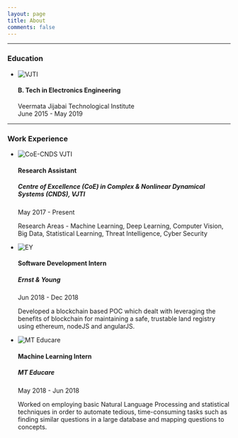 ```yaml
---
layout: page
title: About
comments: false
---
```


---

### Education

<div class="row">
    <div class="col-lg-12">
        <ul class="timeline">
            <li class="timeline">
                <div class="timeline-image">
                    <img class="rounded-circle img-responsive" src="{{ site.baseurl }}/assets/images/about/e1.jpg" alt="VJTI">
                </div>
                <div class="timeline-panel">
                    <div class="timeline-heading">
                        <h4 class="subheading">B. Tech in Electronics Engineering</h4>
                        <p class="text-muted">Veermata Jijabai Technological Institute<br>
                        June 2015 - May 2019</p>
                    </div>
                </div>
            </li>
        </ul>
    </div>
</div>

---

### Work Experience

<div class="row">
    <div class="col-lg-12">
        <ul class="timeline">
            <li>
                <div class="timeline-image">
                    <img class="rounded-circle img-responsive" src="{{ site.baseurl }}/assets/images/about/1.jpg" alt="CoE-CNDS VJTI">
                </div>
                <div class="timeline-panel">
                    <div class="timeline-heading">
                        <h4 class="subheading">Research Assistant</h4>
                        <h5>Centre of Excellence (CoE) in Complex & Nonlinear Dynamical Systems (CNDS), VJTI</h5>
                        <p class="text-muted">May 2017 - Present</p>
                    </div>
                    <div class="timeline-body">
                        <p class="text-muted">Research Areas - Machine Learning, Deep Learning, Computer Vision, Big Data, Statistical Learning, Threat Intelligence, Cyber Security</p>
                    </div>
                </div>
            </li>
            <li class="timeline-inverted">
                <div class="timeline-image">
                    <img class="rounded-circle img-circle img-responsive" src="{{ site.baseurl }}/assets/images/about//3.png" alt="EY">
                </div>
                <div class="timeline-panel">
                    <div class="timeline-heading">
                        <h4 class="subheading">Software Development Intern</h4>
                        <h5>Ernst & Young</h5>
                        <p class="text-muted">Jun 2018 - Dec 2018</p>
                    </div>
                    <div class="timeline-body">
                        <p class="text-muted">Developed a blockchain based POC which dealt with leveraging the benefits of blockchain for maintaining a safe, trustable land registry using ethereum, nodeJS and angularJS.</p>
                    </div>
                </div>
            </li>
            <li>
                <div class="timeline-image">
                    <img class="rounded-circle img-responsive" src="{{ site.baseurl }}/assets/images/about/2.png" alt="MT Educare">
                </div>
                <div class="timeline-panel">
                    <div class="timeline-heading">
                        <h4 class="subheading">Machine Learning Intern</h4>
                        <h5>MT Educare</h5>
                        <p class="text-muted">May 2018 - Jun 2018</p>
                    </div>
                    <div class="timeline-body">
                        <p class="text-muted">Worked on employing basic Natural Language Processing and statistical techniques in order to automate tedious, time-consuming tasks such as finding similar questions in a large database and mapping questions to concepts.</p>
                    </div>
                </div>
            </li>
        </ul>
    </div>
</div>